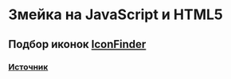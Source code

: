 # Змейка на JavaScript и HTML5

## Подбор иконок [IconFinder](https://www.iconfinder.com/)

### [Источник](https://itproger.com/news/198)
